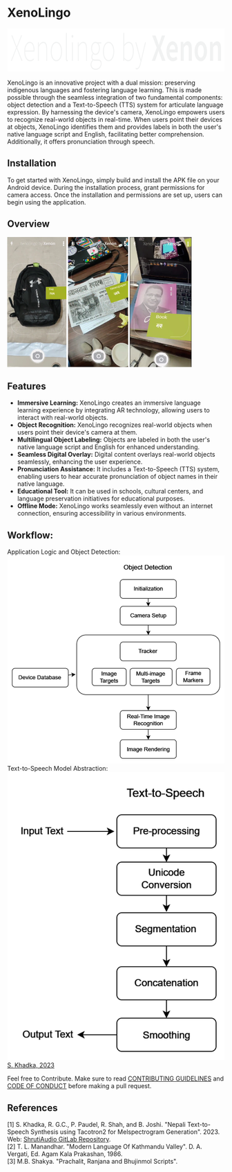 # XenoLingo


<img  src="./Assets/images/logo.png"  width="736"  height="100"  alt="Xenon-logo"/>

XenoLingo is an innovative project with a dual mission: preserving indigenous languages and fostering language learning. This is made possible through the seamless integration of two fundamental components: object detection and a Text-to-Speech (TTS) system for articulate language expression. By harnessing the device's camera, XenoLingo empowers users to recognize real-world objects in real-time. When users point their devices at objects, XenoLingo identifies them and provides labels in both the user's native language script and English, facilitating better comprehension. Additionally, it offers pronunciation through speech. 

## Installation
To get started with XenoLingo, simply build and install the APK file on your Android device. During the installation process, grant permissions for camera access. Once the installation and permissions are set up, users can begin using the application.

## Overview
<p float = "left">
  <img  src="./Assets/images/bag.png" height="300"  alt="detection of bag"/>
  <img  src="./Assets/images/newspaper.png" height="300"  alt="newspaper"/>
  <img  src="./Assets/images/book.png" height="300"  alt="book"/>
</p>


## Features
- **Immersive Learning:** XenoLingo creates an immersive language learning experience by integrating AR technology, allowing users to interact with real-world objects.
- **Object Recognition:** XenoLingo recognizes real-world objects when users point their device's camera at them.
- **Multilingual Object Labeling:** Objects are labeled in both the user's native language script and English for enhanced understanding.
- **Seamless Digital Overlay:** Digital content overlays real-world objects seamlessly, enhancing the user experience.
- **Pronunciation Assistance:** It includes a Text-to-Speech (TTS) system, enabling users to hear accurate pronunciation of object names in their native language.
- **Educational Tool:** It can be used in schools, cultural centers, and language preservation initiatives for educational purposes.
- **Offline Mode:** XenoLingo works seamlessly even without an internet connection, ensuring accessibility in various environments.

## Workflow:

Application Logic and Object Detection:
<img src='./Assets/images/flowchart1.png' alt='Object-Detection'>
</br>
Text-to-Speech Model Abstraction:
<img src ="./Assets/images/flowchart2.png" alt="Text-To-Speech">[S. Khadka, 2023](#references)

Feel free to Contribute. Make sure to read [CONTRIBUTING GUIDELINES](./CONTRIBUTING.md) and [CODE OF CONDUCT](./CODE_OF_CONDUCT.md) before making a pull request.
## References

[1] S. Khadka, R. G.C., P. Paudel,  R. Shah, and B. Joshi. "Nepali Text-to-Speech Synthesis using Tacotron2 for Melspectrogram Generation". 2023. 
Web: [ShrutiAudio GitLab Repository](https://gitlab.com/shrutiaudio/shrutiaudio). </br>
[2] T. L. Manandhar. "Modern Language Of Kathmandu Valley". D. A. Vergati, Ed.  Agam Kala  Prakashan, 1986. </br>
[3] M.B. Shakya. "Prachalit, Ranjana and Bhujinmol Scripts". </br>

